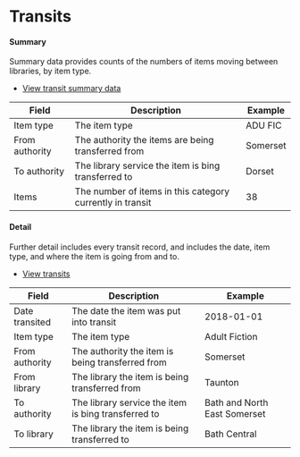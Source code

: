 Transits
========

#### Summary

Summary data provides counts of the numbers of items moving between libraries, by item type.

- [View transit summary data](https://github.com/LibrariesWest/opendata/blob/origin1/movement/transits_summary.csv)

| Field | Description | Example |
| ----- | ----------- | ------- |
| Item type | The item type | ADU FIC |
| From authority | The authority the items are being transferred from | Somerset |
| To authority | The library service the item is bing transferred to | Dorset |
| Items | The number of items in this category currently in transit | 38  |

#### Detail

Further detail includes every transit record, and includes the date, item type, and where the item is going from and to.

- [View transits](https://github.com/LibrariesWest/opendata/blob/origin1/movement/transits.csv)

| Field | Description | Example |
| ----- | ----------- | ------- |
| Date transited | The date the item was put into transit | 2018-01-01 |
| Item type | The item type | Adult Fiction |
| From authority | The authority the item is being transferred from | Somerset |
| From library | The library the item is being transferred from | Taunton |
| To authority | The library service the item is bing transferred to | Bath and North East Somerset |
| To library | The library the item is being transferred to | Bath Central |
